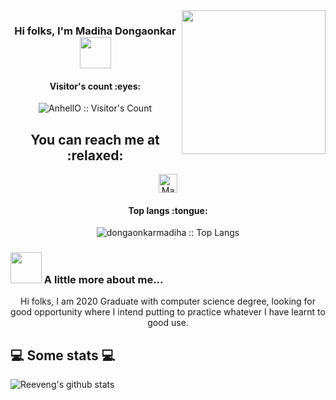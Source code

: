 <img align='right' src="https://media.giphy.com/media/ieyl9zmCjO4b4t6qoY/giphy.gif" width="230">
<h3 align="center"> Hi folks, I'm Madiha Dongaonkar <img src="https://media.giphy.com/media/vwtg8NZpMpXFG9AO1M/giphy.gif" width="50"></h3>
  
  <h4 align="center">Visitor's count :eyes:</h4>

<p align="center"><img src="https://profile-counter.glitch.me/{AnhellO}/count.svg" alt="AnhellO :: Visitor's Count" /></p>


<h2 align="center">You can reach me at :relaxed:</h2>

<p align="center">
  <a href="https://www.linkedin.com/in/madihadongaonkar/">
    <img src="https://www.vectorlogo.zone/logos/linkedin/linkedin-icon.svg" alt="Madiha's Linkedin" height="30" width="30">
  </a>
  <h4 align="center">Top langs :tongue:</h4>

<p align="center"><img src="https://github-readme-stats.vercel.app/api/top-langs/?username=madihadongaonkar&langs_count=10&theme=tokyonight&layout=compact" alt="dongaonkarmadiha :: Top Langs" /></p>
  
### <img src="https://media.giphy.com/media/VgCDAzcKvsR6OM0uWg/giphy.gif" width="50"> A little more about me... 
<p align="center"> Hi folks, I am 2020 Graduate with computer science degree, looking for good opportunity where I intend putting to practice whatever I have learnt to good use.</p>
  
<h2>💻 Some stats 💻</h2>

![Reeveng's github stats](https://github-readme-stats.vercel.app/api?username=madihadongaonkar&show_icons=true&title_color=fff&icon_color=79ff97&text_color=9f9f9f&bg_color=151515)




